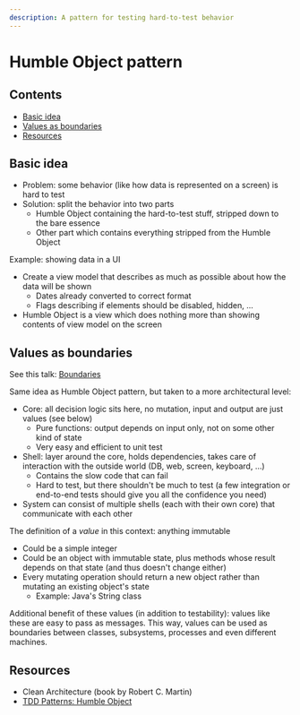 ```yaml
---
description: A pattern for testing hard-to-test behavior
---
```


# Humble Object pattern

## Contents

-   [Basic idea](#basic-idea)
-   [Values as boundaries](#values-as-boundaries)
-   [Resources](#resources)

## Basic idea

-   Problem: some behavior (like how data is represented on a screen) is hard to test
-   Solution: split the behavior into two parts
    -   Humble Object containing the hard-to-test stuff, stripped down to the bare essence
    -   Other part which contains everything stripped from the Humble Object

Example: showing data in a UI

-   Create a view model that describes as much as possible about how the data will be shown
    -   Dates already converted to correct format
    -   Flags describing if elements should be disabled, hidden, ...
-   Humble Object is a view which does nothing more than showing contents of view model on the screen

## Values as boundaries

See this talk: [Boundaries](https://www.destroyallsoftware.com/talks/boundaries)

Same idea as Humble Object pattern, but taken to a more architectural level:

-   Core: all decision logic sits here, no mutation, input and output are just values (see below)
    -   Pure functions: output depends on input only, not on some other kind of state
    -   Very easy and efficient to unit test
-   Shell: layer around the core, holds dependencies, takes care of interaction with the outside world (DB, web, screen, keyboard, ...)
    -   Contains the slow code that can fail
    -   Hard to test, but there shouldn't be much to test (a few integration or end-to-end tests should give you all the confidence you need)
-   System can consist of multiple shells (each with their own core) that communicate with each other

The definition of a _value_ in this context: anything immutable

-   Could be a simple integer
-   Could be an object with immutable state, plus methods whose result depends on that state (and thus doesn't change either)
-   Every mutating operation should return a new object rather than mutating an existing object's state
    -   Example: Java's String class

Additional benefit of these values (in addition to testability): values like these are easy to pass as messages. This way, values can be used as boundaries between classes, subsystems, processes and even different machines.

## Resources

-   Clean Architecture (book by Robert C. Martin)
-   [TDD Patterns: Humble Object](https://ieftimov.com/post/tdd-humble-object/)
